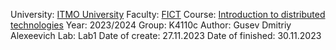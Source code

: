 University: [ITMO University](https://itmo.ru/ru/)
Faculty: [FICT](https://fict.itmo.ru)
Course: [Introduction to distributed technologies](https://github.com/itmo-ict-faculty/introduction-to-distributed-technologies)
Year: 2023/2024
Group: K4110c
Author: Gusev Dmitriy Alexeevich
Lab: Lab1
Date of create: 27.11.2023
Date of finished: 30.11.2023